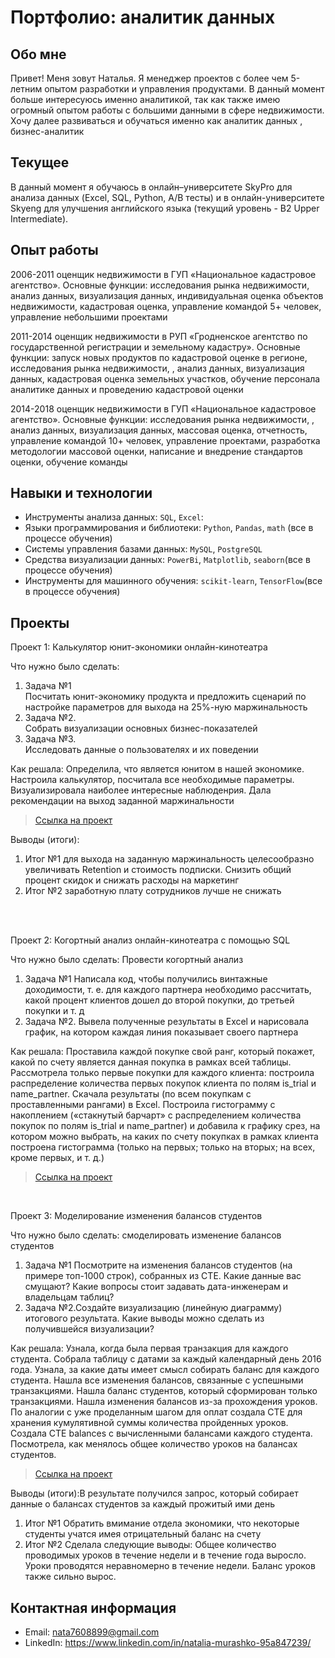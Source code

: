 # Портфолио: аналитик данных

## Обо мне 

Привет! Меня зовут Наталья. Я менеджер проектов с более чем 5-летним опытом разработки и управления продуктами.
В данный момент больше интересуюсь именно аналитикой, так как также имею огромный опытом работы с большими данными в сфере недвижимости. Хочу далее развиваться и обучаться именно как аналитик данных , бизнес-аналитик
<br>

## Текущее
В данный момент я обучаюсь в онлайн–университете SkyPro для анализа данных (Excel, SQL, Python, A/B тесты) 
и в онлайн-университете Skyeng для улучшения английского языка (текущий уровень - B2 Upper Intermediate).

## Опыт работы
2006-2011 оценщик недвижимости в ГУП «Национальное кадастровое агентство». Основные функции: исследования рынка недвижимости, анализ данных, визуализация данных, индивидуальная оценка объектов недвижимости, кадастровая оценка, управление командой 5+ человек, управление небольшими проектами

2011-2014 оценщик недвижимости в РУП «Гродненское агентство по государственной регистрации и земельному кадастру». Основные функции: запуск новых продуктов по кадастровой оценке в регионе, исследования рынка недвижимости, , анализ данных, визуализация данных, кадастровая оценка земельных участков, обучение персонала аналитике данных и проведению кадастровой оценки

2014-2018 оценщик недвижимости в ГУП «Национальное кадастровое агентство». Основные функции: исследования рынка недвижимости, , анализ данных, визуализация данных, массовая оценка, отчетность, управление командой 10+ человек, управление проектами, разработка методологии массовой оценки, написание и внедрение стандартов оценки, обучение команды


## Навыки и технологии
- Инструменты анализа данных: ``SQL``, ``Excel``: 
- Языки программирования и библиотеки: ``Python``, ``Pandas``, ``math`` (все в процессе обучения) 
- Системы управления базами данных: ``MySQL``, ``PostgreSQL``
- Средства визуализации данных: ``PowerBi``, ``Matplotlib``, ``seaborn``(все в процессе обучения)
- Инструменты для машинного обучения: ``scikit-learn``, ``TensorFlow``(все в процессе обучения)



## Проекты

<p> Проект 1: Калькулятор юнит-экономики онлайн-кинотеатра</p>
<p>Что нужно было сделать:<p>
<ol>
  <li>Задача №1</li> Посчитать юнит-экономику продукта и предложить сценарий по настройке параметров для выхода на 25%-ную маржинальность
  <li>Задача №2.</li> Собрать визуализации основных бизнес-показателей
  <li>Задача №3.</li> Исследовать данные о пользователях и их поведении
</ol>

<p>Как решала: Определила, что является юнитом в нашей экономике. Настроила калькулятор, посчитала все необходимые параметры. Визуализировала наиболее интересные наблюденрия. Дала рекомендации на выход заданной маржинальности<p>

> <a href="https://drive.google.com/drive/folders/11HcEeqniyrCMjuwHZ0GLysX0A2SEv-_x">Ссылка на проект</a>
  
<p>Выводы (итоги):<p>
<ol>
  <li>Итог №1 для выхода на заданную маржинальность целесообразно увеличивать Retention и стоимость подписки. Снизить общий процент скидок и снижать расходы на маркетинг </li>
  <li>Итог №2 заработную плату сотрудников лучше не снижать</li>
</ol>
<br> 

<br> 
<p> Проект 2: Когортный анализ онлайн-кинотеатра с помощью SQL</p>
<p>Что нужно было сделать: Провести когортный анализ<p>
<ol>
  <li>Задача №1 Написала код, чтобы получились винтажные доходимости, т. е. для каждого партнера необходимо рассчитать, какой процент клиентов дошел до второй покупки, до третьей покупки и т. д</li>
  <li>Задача №2. Вывела полученные результаты в Excel и нарисовала график, на котором каждая линия показывает своего партнера</li>
</ol>

<p>Как решала: Проставила каждой покупке свой ранг, который покажет, какой по счету является данная покупка в рамках всей таблицы. Рассмотрела только первые покупки для каждого клиента: построила распределение количества первых покупок клиента по полям is_trial и name_partner. Скачала результаты (по всем покупкам с проставленными рангами) в Excel. Построила гистограмму с накоплением («стакнутый барчарт» с распределением количества покупок по полям is_trial и name_partner) и добавила к графику срез, на котором можно выбрать, на каких по счету покупках в рамках клиента построена гистограмма (только на первых; только на вторых; на всех, кроме первых, и т. д.)<p>
  
> <a href="https://drive.google.com/drive/folders/1wdD-mfSeIsHWgrMLJz8Tv_ClAuP_EAOQ?usp=sharing">Ссылка на проект</a>


 
</ol>

<br> 



<p>Проект 3: Моделирование изменения балансов студентов</p> 
<p>Что нужно было сделать: смоделировать изменение балансов студентов<p>
<ol>
  <li>Задача №1 Посмотрите на изменения балансов студентов (на примере топ-1000 строк), собранных из CTE. 
Какие данные вас смущают? Какие вопросы стоит задавать дата-инженерам и владельцам таблиц?</li>
  <li>Задача №2.Создайте визуализацию (линейную диаграмму) итогового результата. 
Какие выводы можно сделать из получившейся визуализации?</li>
</ol>

<p>Как решала: Узнала, когда была первая транзакция для каждого студента. 
Собрала таблицу с датами за каждый календарный день 2016 года. 
Узнала, за какие даты имеет смысл собирать баланс для каждого студента. 
Нашла все изменения балансов, связанные с успешными транзакциями. 
Нашла баланс студентов, который сформирован только транзакциями.
Нашла изменения балансов из-за прохождения уроков. 
По аналогии с уже проделанным шагом для оплат создала CTE для хранения кумулятивной суммы количества пройденных уроков. 
Создала CTE balances с вычисленными балансами каждого студента.
Посмотрела, как менялось общее количество уроков на балансах студентов.<p>

> <a href="https://github.com/Skyproportfolio/data-analytics-5month/blob/main/Проект%205.xlsx">Ссылка на проект</a>
 
 <p>Выводы (итоги):В результате получился запрос, который собирает данные о балансах студентов за каждый прожитый ими день<p>
<ol>
  <li>Итог №1 Обратить вмимание отдела экономики, что некоторые студенты учатся имея отрицательный баланс на счету</li>
  <li>Итог №2 Сделала следующие выводы: Общее количество проводимых уроков в течение недели и в течение года выросло. Уроки проводятся неравномерно в течение недели. Баланс уроков также сильно вырос.</li>
</ol>

## Контактная информация
- Email: nata7608899@gmail.com
- LinkedIn: https://www.linkedin.com/in/natalia-murashko-95a847239/


